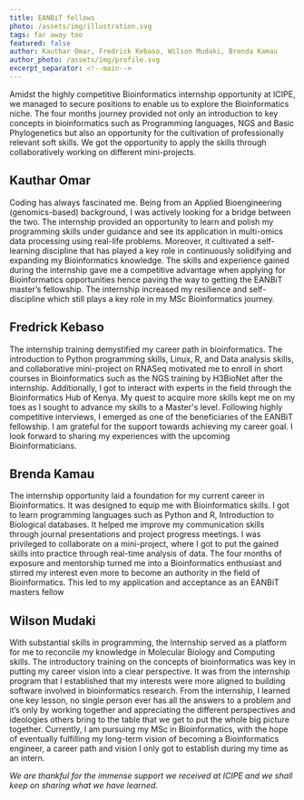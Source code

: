 ```yaml
---
title: EANBiT fellows
photo: /assets/img/illustration.svg
tags: far away too
featured: false
author: Kauthar Omar, Fredrick Kebaso, Wilson Mudaki, Brenda Kamau
author_photo: /assets/img/profile.svg
excerpt_separator: <!--main-->
---
```


Amidst the highly competitive Bioinformatics internship opportunity at ICIPE, we managed to secure positions to enable us to explore the Bioinformatics niche. The four months journey provided not only an introduction to key concepts in bioinformatics such as Programming languages, NGS and Basic Phylogenetics but also an opportunity for the cultivation of professionally relevant soft skills. We got the opportunity to apply the skills through collaboratively working on different mini-projects.


<!--main-->

## Kauthar Omar

Coding has always fascinated me. Being from an Applied Bioengineering (genomics-based) background, I was actively looking for a bridge between the two. The internship provided an opportunity to learn and polish my programming skills under guidance and see its application in multi-omics data processing using real-life problems. Moreover, it cultivated a self-learning discipline that has played a key role in continuously solidifying and expanding my Bioinformatics knowledge. The skills and experience gained during the internship gave me a competitive advantage when applying for Bioinformatics opportunities hence paving the way to getting the EANBiT master’s fellowship. The internship increased my resilience and self-discipline which still plays a key role in my MSc Bioinformatics journey.

## Fredrick Kebaso

The internship training demystified my career path in bioinformatics. The introduction to Python programming skills, Linux, R, and Data analysis skills, and collaborative mini-project on RNASeq motivated me to enroll in short courses in Bioinformatics such as the NGS training by H3BioNet after the internship. Additionally, I got to interact with experts in the field through the Bioinformatics Hub of Kenya. My quest to acquire more skills kept me on my toes as I sought to advance my skills to a Master's level. Following highly competitive interviews, I emerged as one of the beneficiaries of the EANBiT fellowship. I am grateful for the support towards achieving my career goal. I look forward to sharing my experiences with the upcoming Bioinformaticians.

## Brenda Kamau

The internship opportunity laid a foundation for my current career in Bioinformatics. It was designed to equip me with Bioinformatics skills. I got to learn programming languages such as Python and R, Introduction to Biological databases. It helped me improve my communication skills through journal presentations and project progress meetings. I was privileged to collaborate on a mini-project, where I got to put the gained skills into practice through real-time analysis of data. The four months of exposure and mentorship turned me into a Bioinformatics enthusiast and stirred my interest even more to become an authority in the field of Bioinformatics. This led to my application and acceptance as an EANBiT masters fellow

## Wilson Mudaki

With substantial skills in programming, the Internship served as a platform for me to reconcile my knowledge in Molecular Biology and Computing skills. The introductory training on the concepts of bioinformatics was key in putting my career vision into a clear perspective. It was from the internship program that I established that my interests were more aligned to building software involved in bioinformatics research. From the internship, I learned one key lesson, no single person ever has all the answers to a problem and it’s only by working together and appreciating the different perspectives and ideologies others bring to the table that we get to put the whole big picture together. Currently, I am pursuing my MSc in Bioinformatics, with the hope of eventually fulfilling my long-term vision of becoming a Bioinformatics engineer, a career path and vision I only got to establish during my time as an intern.


*We are thankful for the immense support we received at ICIPE and we shall keep on sharing what we have learned.*
